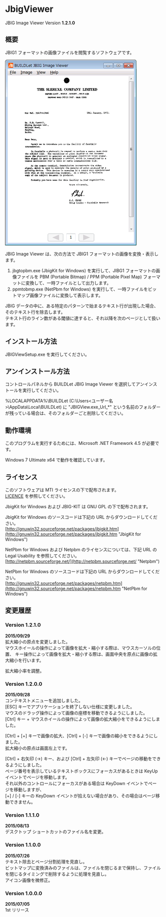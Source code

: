 JbigViewer
==========

JBIG Image Viewer Version **1.2.1.0**


概要
----
JBIG1 フォーマットの画像ファイルを閲覧するソフトウェアです。  

![Screenshot](/images/JBIGView.png "Screenshot")

JBIG Image Viewer は、次の方法で JBIG1 フォーマットの画像を変換・表示します。  
  1. jbgtopbm.exe (JbigKit for Windows) を実行して、JIBG1 フォーマットの画像ファイルを 
     PBM (Portable Bitmap) / PPM (Portable Pixel Map) フォーマットに変換して、一時ファイルとして出力します。
  2. ppmtobmp.exe (NetPbm for Windows) を実行して、一時ファイルをビットマップ画像ファイルに変換して表示します。

JBIG データの中に、ある特定のパターンで始まるテキスト行が出現した場合、そのテキスト行を除去します。  
テキスト行のライン数がある閾値に達すると、それ以降を次のページとして扱います。


インストール方法
----------------
JBIGViewSetup.exe を実行してください。


アンインストール方法
--------------------
コントロールパネルから BUILDLet JBIG Image Viewer を選択してアンインストールを実行してください。  
  
%LOCALAPPDATA%\BUILDLet (C:\Users\<ユーザー名>\AppData\Local\BUILDLet) に "JBIGView.exe_Url_*"
という名前のフォルダーが残っている場合は、そのフォルダーごと削除してください。


動作環境
--------
このプログラムを実行するためには、Microsoft .NET Framework 4.5 が必要です。  
  
Windows 7 Ultimate x64 で動作を確認しています。


ライセンス
----------
このソフトウェアは MTI ライセンスの下で配布されます。  
[LICENCE](/LICENSE "LICENSE") を参照してください。


JbigKit for Windows および JBIG-KIT は GNU GPL の下で配布されます。  

JbigKit for Windows のソースコードは下記の URL からダウンロードしてください。  
[http://gnuwin32.sourceforge.net/packages/jbigkit.htm](http://gnuwin32.sourceforge.net/packages/jbigkit.htm "JbigKit for Windows")
  
  
NetPbm for Windows および Netpbm のライセンスについては、下記 URL の Legal Usability を参照してください。  
[http://netpbm.sourceforge.net/](http://netpbm.sourceforge.net/ "Netpbm")  

NetPbm for Windows のソースコードは下記の URL からダウンロードしてください。  
[http://gnuwin32.sourceforge.net/packages/netpbm.htm](http://gnuwin32.sourceforge.net/packages/netpbm.htm "NetPbm for Windows")


変更履歴
--------

### Version 1.2.1.0
**2015/09/29**  
  拡大縮小の原点を変更しました。  
  マウスホイールの操作によって画像を拡大・縮小する際は、マウスカーソルの位置、
  キー操作によって画像を拡大・縮小する際は、画面中央を原点に画像の拡大縮小を行います。  

  拡大縮小率を調整。

### Version 1.2.0.0
**2015/09/28**  
  コンテキストメニューを追加しました。  
  [ESC] キーでアプリケーションを終了しない仕様に変更しました。  
  マウスのドラッグ操作によって画像の座標を移動できるようにしました。  
  [Ctrl] キー + マウスホイールの操作によって画像の拡大縮小をできるようにしました。  


  [Ctrl] + [+] キーで画像の拡大、[Ctrl] + [-] キーで画像の縮小をできるようにしました。  
  拡大縮小の原点は画面左上です。  


  [Ctrl] + 右矢印 (→) キー、および [Ctrl] + 左矢印 (←) キーでページの移動をできるようにしました。  
  ページ番号を表示しているテキストボックスにフォーカスがあるときは KeyUp イベントでページを移動します。  
  それ以外のコントロールにフォーカスがある場合は KeyDown イベントでページを移動しますが、  
  [+] / [-] キーの KeyDown イベントが拾えない場合があり、その場合はページ移動できません。  

### Version 1.1.1.0
**2015/08/13**  
デスクトップ ショートカットのファイル名を変更。  

### Version 1.1.0.0
**2015/07/26**  
テキスト除去とページ分割処理を見直し。  
ビットマップに変換済みのファイルは、ファイルを閉じるまで保持し、ファイルを閉じるタイミングで削除するように処理を見直し。  
アイコン画像を微修正。  

### Version 1.0.0.0
**2015/07/05**  
1st リリース
